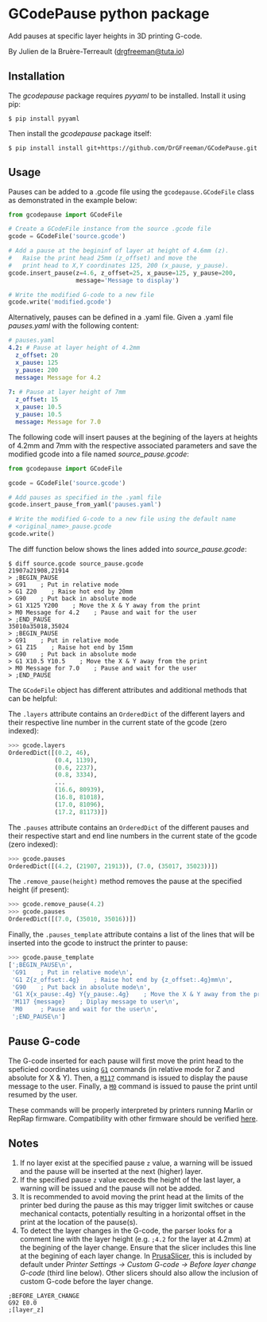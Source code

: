 # GCodePause python package

Add pauses at specific layer heights in 3D printing G-code.

By Julien de la Bruère-Terreault (drgfreeman@tuta.io)

## Installation

The *gcodepause* package requires *pyyaml* to be installed. Install it using pip:

```
$ pip install pyyaml
```

Then install the *gcodepause* package itself:

```
$ pip install install git+https://github.com/DrGFreeman/GCodePause.git
```

## Usage

Pauses can be added to a .gcode file using the `gcodepause.GCodeFile` class as demonstrated in the example below:

```python
from gcodepause import GCodeFile

# Create a GCodeFile instance from the source .gcode file
gcode = GCodeFile('source.gcode')

# Add a pause at the begininf of layer at height of 4.6mm (z).
#   Raise the print head 25mm (z_offset) and move the
#   print head to X,Y coordinates 125, 200 (x_pause, y_pause).
gcode.insert_pause(z=4.6, z_offset=25, x_pause=125, y_pause=200,
                   message='Message to display')

# Write the modified G-code to a new file
gcode.write('modified.gcode')
```

Alternatively, pauses can be defined in a .yaml file. Given a .yaml file *pauses.yaml* with the following content:

```yaml
# pauses.yaml
4.2: # Pause at layer height of 4.2mm
  z_offset: 20
  x_pause: 125
  y_pause: 200
  message: Message for 4.2
  
7: # Pause at layer height of 7mm
  z_offset: 15
  x_pause: 10.5
  y_pause: 10.5
  message: Message for 7.0
```
The following code will insert pauses at the begining of the layers at heights of 4.2mm and 7mm with the respective associated parameters and save the modified gcode into a file named *source_pause.gcode*:

```python
from gcodepause import GCodeFile

gcode = GCodeFile('source.gcode')

# Add pauses as specified in the .yaml file
gcode.insert_pause_from_yaml('pauses.yaml')

# Write the modified G-code to a new file using the default name
# <original_name>_pause.gcode
gcode.write()
```

The diff function below shows the lines added into *source_pause.gcode*:

```
$ diff source.gcode source_pause.gcode
21907a21908,21914
> ;BEGIN_PAUSE
> G91    ; Put in relative mode
> G1 Z20    ; Raise hot end by 20mm
> G90    ; Put back in absolute mode
> G1 X125 Y200    ; Move the X & Y away from the print
> M0 Message for 4.2    ; Pause and wait for the user
> ;END_PAUSE
35010a35018,35024
> ;BEGIN_PAUSE
> G91    ; Put in relative mode
> G1 Z15    ; Raise hot end by 15mm
> G90    ; Put back in absolute mode
> G1 X10.5 Y10.5    ; Move the X & Y away from the print
> M0 Message for 7.0    ; Pause and wait for the user
> ;END_PAUSE
```

The `GCodeFile` object has different attributes and additional methods that can be helpful:

The `.layers` attribute contains an `OrderedDict` of the different layers and their respective line number in the current state of the gcode (zero indexed):

```python 
>>> gcode.layers
OrderedDict([(0.2, 46),
             (0.4, 1139),
             (0.6, 2237),
             (0.8, 3334),
             ...
             (16.6, 80939),
             (16.8, 81018),
             (17.0, 81096),
             (17.2, 81173)])
```

The `.pauses` attribute contains an `OrderedDict` of the different pauses and their respective start and end line numbers in the current state of the gcode (zero indexed):

```python 
>>> gcode.pauses
OrderedDict([(4.2, (21907, 21913)), (7.0, (35017, 35023))])
```

The `.remove_pause(height)` method removes the pause at the specified height (if present):

```python 
>>> gcode.remove_pause(4.2)
>>> gcode.pauses
OrderedDict([(7.0, (35010, 35016))])
```

Finally, the `.pauses_template` attribute contains a list of the lines that will be inserted into the gcode to instruct the printer to pause:

```python
>>> gcode.pause_template
[';BEGIN_PAUSE\n',
 'G91    ; Put in relative mode\n',
 'G1 Z{z_offset:.4g}    ; Raise hot end by {z_offset:.4g}mm\n',
 'G90    ; Put back in absolute mode\n',
 'G1 X{x_pause:.4g} Y{y_pause:.4g}    ; Move the X & Y away from the print\n',
 'M117 {message}    ; Diplay message to user\n',
 'M0     ; Pause and wait for the user\n',
 ';END_PAUSE\n']
```

## Pause G-code

The G-code inserted for each pause will first move the print head to the speficied coordinates using [`G1`](https://www.reprap.org/wiki/G-code#G0_.26_G1:_Move) commands (in relative mode for Z and absolute for X & Y). Then, a [`M117`](https://www.reprap.org/wiki/G-code#M117:_Display_Message) command is issued to display the pause message to the user. Finally, a [`M0`](https://www.reprap.org/wiki/G-code#M0:_Stop_or_Unconditional_stop) command is issued to pause the print until resumed by the user.

These commands will be properly interpreted by printers running Marlin or RepRap firmware. Compatibility with other firmware should be verified [here](https://www.reprap.org/wiki/G-code).

## Notes

1. If no layer exist at the specified pause `z` value, a warning will be issued and the pause will be inserted at the next (higher) layer.
1. If the specified pause `z` value exceeds the height of the last layer, a warning will be issued and the pause will not be added.
1. It is recommended to avoid moving the print head at the limits of the printer bed during the pause as this may trigger limit switches or cause mechanical contacts, potentially resulting in a horizontal offset in the print at the location of the pause(s).
1. To detect the layer changes in the G-code, the parser looks for a comment line with the layer height (e.g. `;4.2` for the layer at 4.2mm) at the begining of the layer change. Ensure that the slicer includes this line at the begining of each layer change. In [PrusaSlicer](https://www.prusa3d.com/prusaslicer/), this is included by default under *Printer Settings -> Custom G-code -> Before layer change G-code* (third line below). Other slicers should also allow the inclusion of custom G-code before the layer change.

```
;BEFORE_LAYER_CHANGE
G92 E0.0
;[layer_z]
```


